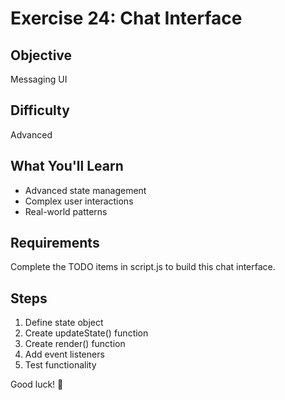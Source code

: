 # Exercise 24: Chat Interface

## Objective
Messaging UI

## Difficulty
Advanced

## What You'll Learn
- Advanced state management
- Complex user interactions
- Real-world patterns

## Requirements
Complete the TODO items in script.js to build this chat interface.

## Steps
1. Define state object
2. Create updateState() function
3. Create render() function
4. Add event listeners
5. Test functionality

Good luck! 🚀
